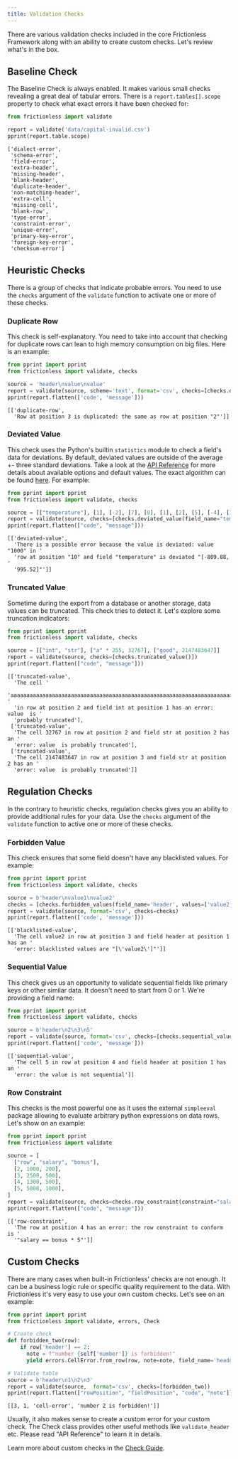 ```yaml
---
title: Validation Checks
---
```


There are various validation checks included in the core Frictionless Framework along with an ability to create custom checks. Let's review what's in the box.

## Baseline Check

The Baseline Check is always enabled. It makes various small checks revealing a great deal of tabular errors. There is a `report.tables[].scope` property to check what exact errors it have been checked for:

```python title="Python"
from frictionless import validate

report = validate('data/capital-invalid.csv')
pprint(report.table.scope)
```
```
['dialect-error',
 'schema-error',
 'field-error',
 'extra-header',
 'missing-header',
 'blank-header',
 'duplicate-header',
 'non-matching-header',
 'extra-cell',
 'missing-cell',
 'blank-row',
 'type-error',
 'constraint-error',
 'unique-error',
 'primary-key-error',
 'foreign-key-error',
 'checksum-error']
```

## Heuristic Checks

There is a group of checks that indicate probable errors. You need to use the `checks` argument of the `validate` function to activate one or more of these checks.

### Duplicate Row

This check is self-explanatory. You need to take into account that checking for duplicate rows can lean to high memory consumption on big files. Here is an example:

```python title="Python"
from pprint import pprint
from frictionless import validate, checks

source = 'header\nvalue\nvalue'
report = validate(source, scheme='text', format='csv', checks=[checks.duplicate_row()])
pprint(report.flatten(['code', 'message']))
```
```
[['duplicate-row',
  'Row at position 3 is duplicated: the same as row at position "2"']]
```

### Deviated Value

This check uses the Python's builtin `statistics` module to check a field's data for deviations. By default, deviated values are outside of the average +- three standard deviations. Take a look at the [API Reference](https://github.com/frictionlessdata/frictionless-py/blob/master/docs/target/api-reference/README.md#deviatedvaluecheck) for more details about available options and default values. The exact algorithm can be found [here](https://github.com/frictionlessdata/frictionless-py/blob/7ae8bae9a9197adbfe443233a6bad8a94e065ece/frictionless/checks/heuristic.py#L94). For example:

```python title="Python"
from pprint import pprint
from frictionless import validate, checks

source = [["temperature"], [1], [-2], [7], [0], [1], [2], [5], [-4], [1000], [8], [3]]
report = validate(source, checks=[checks.deviated_value(field_name="temperature")])
pprint(report.flatten(["code", "message"]))

```
```
[['deviated-value',
  'There is a possible error because the value is deviated: value "1000" in '
  'row at position "10" and field "temperature" is deviated "[-809.88, '
  '995.52]"']]
```

### Truncated Value

Sometime during the export from a database or another storage, data values can be truncated. This check tries to detect it. Let's explore some truncation indicators:

```python title="Python"
from pprint import pprint
from frictionless import validate, checks

source = [["int", "str"], ["a" * 255, 32767], ["good", 2147483647]]
report = validate(source, checks=[checks.truncated_value()])
pprint(report.flatten(["code", "message"]))
```
```
[['truncated-value',
  'The cell '
  'aaaaaaaaaaaaaaaaaaaaaaaaaaaaaaaaaaaaaaaaaaaaaaaaaaaaaaaaaaaaaaaaaaaaaaaaaaaaaaaaaaaaaaaaaaaaaaaaaaaaaaaaaaaaaaaaaaaaaaaaaaaaaaaaaaaaaaaaaaaaaaaaaaaaaaaaaaaaaaaaaaaaaaaaaaaaaaaaaaaaaaaaaaaaaaaaaaaaaaaaaaaaaaaaaaaaaaaaaaaaaaaaaaaaaaaaaaaaaaaaaaaaaaaaaaaaaaa '
  'in row at position 2 and field int at position 1 has an error: value  is '
  'probably truncated'],
 ['truncated-value',
  'The cell 32767 in row at position 2 and field str at position 2 has an '
  'error: value  is probably truncated'],
 ['truncated-value',
  'The cell 2147483647 in row at position 3 and field str at position 2 has an '
  'error: value  is probably truncated']]
```

## Regulation Checks

In the contrary to heuristic checks, regulation checks gives you an ability to provide additional rules for your data. Use the `checks` argument of the `validate` function to active one or more of these checks.

### Forbidden Value

This check ensures that some field doesn't have any blacklisted values. For example:

```python title="Python"
from pprint import pprint
from frictionless import validate, checks

source = b'header\nvalue1\nvalue2'
checks = [checks.forbidden_values(field_name='header', values=['value2'])]
report = validate(source, format='csv', checks=checks)
pprint(report.flatten(['code', 'message']))
```
```
[['blacklisted-value',
  'The cell value2 in row at position 3 and field header at position 1 has an '
  'error: blacklisted values are "[\'value2\']"']]
```

### Sequential Value

This check gives us an opportunity to validate sequential fields like primary keys or other similar data. It doesn't need to start from 0 or 1. We're providing a field name:

```python title="Python"
from pprint import pprint
from frictionless import validate, checks

source = b'header\n2\n3\n5'
report = validate(source, format='csv', checks=[checks.sequential_value(field_name='header')])
pprint(report.flatten(['code', 'message']))
```
```
[['sequential-value',
  'The cell 5 in row at position 4 and field header at position 1 has an '
  'error: the value is not sequential']]
```

### Row Constraint

This checks is the most powerful one as it uses the external `simpleeval` package allowing to evaluate arbitrary python expressions on data rows. Let's show on an example:

```python title="Python"
from pprint import pprint
from frictionless import validate

source = [
  ["row", "salary", "bonus"],
  [2, 1000, 200],
  [3, 2500, 500],
  [4, 1300, 500],
  [5, 5000, 1000],
]
report = validate(source, checks=checks.row_constraint(constraint="salary == bonus * 5"))
pprint(report.flatten(["code", "message"]))
```
```
[['row-constraint',
  'The row at position 4 has an error: the row constraint to conform is '
  '"salary == bonus * 5"']]
```

## Custom Checks

There are many cases when built-in Frictionless' checks are not enough. It can be a business logic rule or specific quality requirement to the data. With Frictionless it's very easy to use your own custom checks. Let's see on an example:

```python title="Python"
from pprint import pprint
from frictionless import validate, errors, Check

# Create check
def forbidden_two(row):
    if row['header'] == 2:
      note = f"number {self['number']} is forbidden!"
      yield errors.CellError.from_row(row, note=note, field_name='header')

# Validate table
source = b'header\n1\n2\n3'
report = validate(source,  format='csv', checks=[forbidden_two])
pprint(report.flatten(["rowPosition", "fieldPosition", "code", "note"]))
```
```
[[3, 1, 'cell-error', 'number 2 is forbidden!']]
```

Usually, it also makes sense to create a custom error for your custom check. The Check class provides other useful methods like `validate_header` etc. Please read "API Reference" to learn it in details.

Learn more about custom checks in the [Check Guide](check-guide.md).
